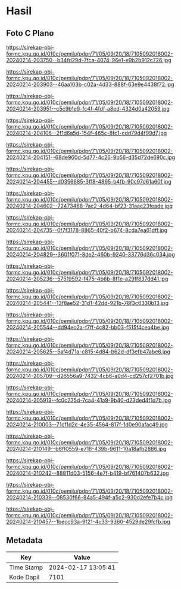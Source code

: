 # Hasil

## Foto C Plano

https://sirekap-obj-formc.kpu.go.id/010c/pemilu/pdpr/71/05/09/20/18/7105092018002-20240214-203750--b34fd29d-7fca-4074-96e1-e9b2b912c726.jpg

https://sirekap-obj-formc.kpu.go.id/010c/pemilu/pdpr/71/05/09/20/18/7105092018002-20240214-203903--46aa103b-c02a-4d33-888f-63e9e4438f72.jpg

https://sirekap-obj-formc.kpu.go.id/010c/pemilu/pdpr/71/05/09/20/18/7105092018002-20240214-203951--c5c9b1e9-fc4f-4fdf-a8ed-4324d0a42059.jpg

https://sirekap-obj-formc.kpu.go.id/010c/pemilu/pdpr/71/05/09/20/18/7105092018002-20240214-204106--2f1d6a5d-154f-465c-8fc1-cdd79d4f99d7.jpg

https://sirekap-obj-formc.kpu.go.id/010c/pemilu/pdpr/71/05/09/20/18/7105092018002-20240214-204151--68de960d-5d77-4c26-9b56-d35d72de690c.jpg

https://sirekap-obj-formc.kpu.go.id/010c/pemilu/pdpr/71/05/09/20/18/7105092018002-20240214-204455--d0356685-3ff8-4895-b4fb-90c97d61a60f.jpg

https://sirekap-obj-formc.kpu.go.id/010c/pemilu/pdpr/71/05/09/20/18/7105092018002-20240214-204602--72473468-7ac2-4d64-bf23-31aae23feade.jpg

https://sirekap-obj-formc.kpu.go.id/010c/pemilu/pdpr/71/05/09/20/18/7105092018002-20240214-204735--0f7f3178-8865-40f2-b674-8cda7ea61dff.jpg

https://sirekap-obj-formc.kpu.go.id/010c/pemilu/pdpr/71/05/09/20/18/7105092018002-20240214-204829--3601f071-8de2-460b-9240-33776d36c034.jpg

https://sirekap-obj-formc.kpu.go.id/010c/pemilu/pdpr/71/05/09/20/18/7105092018002-20240214-205236--57519592-f475-4b6b-8f1e-a29ff837dd41.jpg

https://sirekap-obj-formc.kpu.go.id/010c/pemilu/pdpr/71/05/09/20/18/7105092018002-20240214-205441--13f8ae52-31d1-42dd-921b-78f3c6330b13.jpg

https://sirekap-obj-formc.kpu.go.id/010c/pemilu/pdpr/71/05/09/20/18/7105092018002-20240214-205544--dd94ec2a-f7ff-4c82-bb03-f515f4cea4be.jpg

https://sirekap-obj-formc.kpu.go.id/010c/pemilu/pdpr/71/05/09/20/18/7105092018002-20240214-205625--5af4d71a-c815-4d84-b62d-df3efb47abe6.jpg

https://sirekap-obj-formc.kpu.go.id/010c/pemilu/pdpr/71/05/09/20/18/7105092018002-20240214-205709--d26556a9-7432-4cb6-a0d4-cd257cf2701b.jpg

https://sirekap-obj-formc.kpu.go.id/010c/pemilu/pdpr/71/05/09/20/18/7105092018002-20240214-205913--fc0c235d-7ca4-41a9-9b40-d23ded4f1d7b.jpg

https://sirekap-obj-formc.kpu.go.id/010c/pemilu/pdpr/71/05/09/20/18/7105092018002-20240214-210003--71cf1d2c-4e35-4564-817f-1d0e90afac49.jpg

https://sirekap-obj-formc.kpu.go.id/010c/pemilu/pdpr/71/05/09/20/18/7105092018002-20240214-210149--b6ff0559-e716-439b-9611-10a18afb2886.jpg

https://sirekap-obj-formc.kpu.go.id/010c/pemilu/pdpr/71/05/09/20/18/7105092018002-20240214-210242--88811d03-5156-4e7f-b419-bf761407b632.jpg

https://sirekap-obj-formc.kpu.go.id/010c/pemilu/pdpr/71/05/09/20/18/7105092018002-20240214-210339--08530f66-84a5-494f-a5c2-930d2efe7b4c.jpg

https://sirekap-obj-formc.kpu.go.id/010c/pemilu/pdpr/71/05/09/20/18/7105092018002-20240214-210457--1becc93a-9f21-4c33-9360-4529de29fcfb.jpg


## Metadata

| Key        | Value               |
| ---------- | ------------------- |
| Time Stamp | 2024-02-17 13:05:41 |
| Kode Dapil | 7101                |



